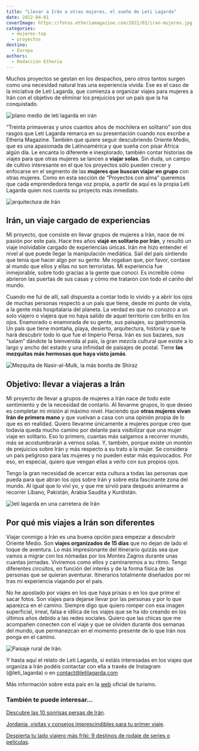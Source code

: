 ```yaml
---
title: "Llevar a Irán a otras mujeres, el sueño de Leti Lagarda"
date: 2022-04-01
coverImage: https://fotos.etheriamagazine.com/2022/03/iran-mujeres.jpg
categories: 
  - mujeres-top
  - proyectos
destino: 
  - Europa
authors: 
  - Redacción Etheria
---
```


Muchos proyectos se gestan en los despachos, pero otros tantos surgen como una necesidad natural tras una experiencia vivida. Ese es el caso de la iniciativa de Leti Lagarda, que comienza a organizar viajes para mujeres a Irán con el objetivo de eliminar los prejuicios por un país que la ha conquistado.

![plano medio de leti lagarda en irán](https://fotos.etheriamagazine.com/2022/03/iran-mujeres.jpg "Leti Lagarda en Irán.")

“Treinta primaveras y unos cuantos años de mochilera en solitario” son dos rasgos que 
Leti Lagarda remarca en su presentación cuando nos escribe a Etheria Magazine. También 
que quiere seguir descubriendo Oriente Medio, que es una apasionada de Latinoamérica y 
que sueña con pisar África algún día. Le encanta lo diferente e inexplorado, también 
contar historias de viajes para que otras mujeres se lancen a **viajar solas**. Sin 
duda, un campo de cultivo interesante en el que los proyectos sólo pueden crecer y 
enfocarse en el segmento de las **mujeres que buscan viajar en grupo** con otras 
mujeres. Como en esta sección de “Proyectos con alma” queremos que cada emprendedora 
tenga voz propia, a partir de aquí es la propia Leti Lagarda quien nos cuenta su 
proyecto más inmediato. 

![arquitectura de Irán](https://fotos.etheriamagazine.com/2022/03/que-ver-iran.jpg "En Irán se puede descubrir una arquitectura fascinante. © Leti Lagarda")

## Irán, un viaje cargado de experiencias

Mi proyecto, que consiste en llevar grupos de mujeres a Irán, nace de mi pasión por este 
país. Hace tres años **viajé en solitario por Irán**, y resultó un viaje inolvidable 
cargado de experiencias únicas. Irán me hizo entender el nivel al que puede llegar la 
manipulación mediática. Salí del país sintiendo que tenía que hacer algo por su gente. 
Me rogaban que, por favor, contase al mundo que ellos y ellas no son terroristas. Mi 
experiencia fue inmejorable, sobre todo gracias a la gente que conocí. Es increíble cómo 
abrieron las puertas de sus casas y cómo me trataron con todo el cariño del mundo. 

Cuando me fui de allí, salí dispuesta a contar todo lo vivido y a abrir los ojos de 
muchas personas respecto a un país que tiene, desde mi punto de vista, a la gente más 
hospitalaria del planeta. La verdad es que no conozco a un solo viajero o viajera que no 
haya salido de aquel territorio con brillo en los ojos. Enamorado o enamorada de su 
gente, sus paisajes, su gastronomía. Un país que tiene montaña, playa, desierto, 
arquitectura, historia y que te hará descubrir todo lo que fue el Imperio Persa. Irán es 
sus bazares, sus “salam” dándote la bienvenida al país, la gran mezcla cultural que 
existe a lo largo y ancho del estado y una infinidad de paisajes de postal. Tiene **las 
mezquitas más hermosas que haya visto jamás**. 

![Mezquita de Nasir-al-Mulk, la más bonita de Shiraz](https://fotos.etheriamagazine.com/2022/04/mezquita-iran.jpg "Mezquita de Nasir-al-Mulk, la más bonita de Shiraz. © Steven Su")

## Objetivo: llevar a viajeras a Irán

Mi proyecto de llevar a grupos de mujeres a Irán nace de todo este sentimiento y de la 
necesidad de contarlo. Al llevarme grupos, lo que deseo es completar mi misión al máximo 
nivel. Haciendo que **otras mujeres vivan Irán de primera mano** y que vuelvan a casa 
con una opinión propia de lo que es en realidad. Quiero llevarme únicamente a mujeres 
porque creo que todavía queda mucho camino por delante para visibilizar que una mujer 
viaje en solitario. Eso lo primero, cuantas más salgamos a recorrer mundo, más se 
acostumbrarán a vernos solas. Y, también, porque existe un montón de prejuicios sobre 
Irán y más respecto a su trato a la mujer. Se considera un país peligroso para las 
mujeres y no pueden estar más equivocados. Por eso, en especial, quiero que vengan ellas 
a verlo con sus propios ojos. 

Tengo la gran necesidad de acercar esta cultura a todas las personas que pueda para que 
abran los ojos sobre Irán y sobre esta fascinante zona del mundo. Al igual que lo viví 
yo, y que me sirvió para después animarme a recorrer Líbano, Pakistán, Arabia Saudita y 
Kurdistán. 

![leti lagarda en una carretera de Irán](https://fotos.etheriamagazine.com/2022/03/ruta-iran.jpg "Viajar a Irán por libre permite elegir libremente tu itinerario. © Leti Lagarda")

## Por qué mis viajes a Irán son diferentes

Viajar conmigo a Irán es una buena opción para empezar a descubrir Oriente Medio. Son 
**viajes organizados de 15 días** que no dejan de lado el toque de aventura. Lo más 
impresionante del itinerario quizás sea que vamos a migrar con los nómadas por los 
Montes Zagros durante unas cuantas jornadas. Viviremos como ellos y caminaremos a su 
ritmo. Tengo diferentes circuitos, en función del interés y de la forma física de las 
personas que se quieran aventurar. Itinerarios totalmente diseñados por mí tras mi 
experiencia viajando por el país. 

No he apostado por viajes en los que haya prisas o en los que prime el sacar fotos. Son 
viajes para dejarse llevar por las personas y por lo que aparezca en el camino. Siempre 
digo que quiero romper con esa imagen superficial, irreal, falsa e idílica de los viajes 
que se ha ido creando en los últimos años debido a las redes sociales. Quiero que las 
chicas que me acompañen conecten con el viaje y que se olviden durante dos semanas del 
mundo, que permanezcan en el momento presente de lo que Irán nos ponga en el camino. 

![Paisaje rural de Irán.](https://fotos.etheriamagazine.com/2022/03/iran-rural.jpg "Paisaje rural de Irán. © Leti Lagarda")

Y hasta aquí el relato de Leti Lagarda, si estáis interesadas en los viajes que organiza 
a Irán podéis contactar con ella a través de Instagram (@leti\_lagarda) o en [contact@letilagarda.com](mailto:contact@letilagarda.com) 

Más información sobre esta país en la [web](https://www.visitiran.ir/) oficial de 
turismo. 

### También te puede interesar...

[Descubre las 10 sonrisas persas de 
Irán](https://etheriamagazine.com/2019/11/06/que-ver-iran-mujer-viajar-sola-con-amigas/). 

[Jordania, visitas y consejos imprescindibles para tu primer 
viaje](https://etheriamagazine.com/2020/12/18/jordania-visitas-imprescindibles-y-consejos-si-viajas-sola/). 

[Despierta tu lado viajero más friki: 9 destinos de rodaje de series o 
películas](https://etheriamagazine.com/2020/03/20/viajes-sin-salir-de-casa-destinos-cine-y-series/).
